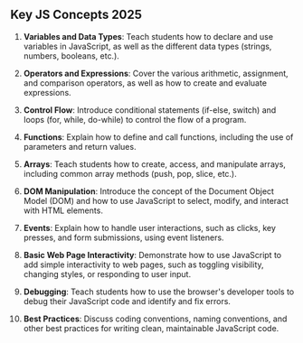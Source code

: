 ## Key JS Concepts 2025

1. **Variables and Data Types**: Teach students how to declare and use variables in JavaScript, as well as the different data types (strings, numbers, booleans, etc.).

2. **Operators and Expressions**: Cover the various arithmetic, assignment, and comparison operators, as well as how to create and evaluate expressions.

3. **Control Flow**: Introduce conditional statements (if-else, switch) and loops (for, while, do-while) to control the flow of a program.

4. **Functions**: Explain how to define and call functions, including the use of parameters and return values.

5. **Arrays**: Teach students how to create, access, and manipulate arrays, including common array methods (push, pop, slice, etc.).

6. **DOM Manipulation**: Introduce the concept of the Document Object Model (DOM) and how to use JavaScript to select, modify, and interact with HTML elements.

7. **Events**: Explain how to handle user interactions, such as clicks, key presses, and form submissions, using event listeners.

8. **Basic Web Page Interactivity**: Demonstrate how to use JavaScript to add simple interactivity to web pages, such as toggling visibility, changing styles, or responding to user input.

9. **Debugging**: Teach students how to use the browser's developer tools to debug their JavaScript code and identify and fix errors.

10. **Best Practices**: Discuss coding conventions, naming conventions, and other best practices for writing clean, maintainable JavaScript code.